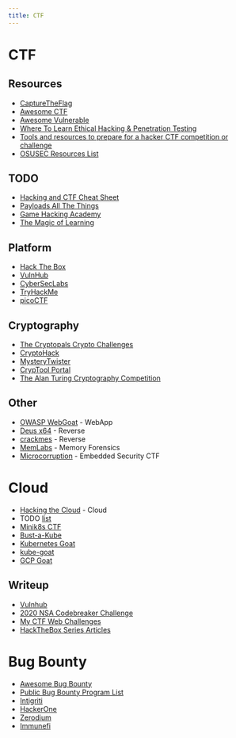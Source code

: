 ```yaml
---
title: CTF
---
```


# CTF

## Resources

* [CaptureTheFlag](https://ctftime.org)
* [Awesome CTF](https://github.com/apsdehal/awesome-ctf)
* [Awesome Vulnerable](https://github.com/kaiiyer/awesome-vulnerable)
* [Where To Learn Ethical Hacking & Penetration Testing](https://www.infosecmatter.com/learn-ethical-hacking-ultimate-list-of-resources-to-practice)
* [Tools and resources to prepare for a hacker CTF competition or challenge](https://resources.infosecinstitute.com/topic/tools-of-trade-and-resources-to-prepare-in-a-hacker-ctf-competition-or-challenge)
* [OSUSEC Resources List](https://www.osusec.org/resources)

## TODO

* [Hacking and CTF Cheat Sheet](https://github.com/hasamba/Hacking-and-CTF-Cheat-Sheet)
* [Payloads All The Things](https://github.com/swisskyrepo/PayloadsAllTheThings)
* [Game Hacking Academy](https://gamehacking.academy)
* [The Magic of Learning](https://bitvijays.github.io)

## Platform

* [Hack The Box](https://www.hackthebox.eu)
* [VulnHub](https://www.vulnhub.com)
* [CyberSecLabs](https://www.cyberseclabs.co.uk)
* [TryHackMe](https://tryhackme.com)
* [picoCTF](https://picoctf.org)

## Cryptography

* [The Cryptopals Crypto Challenges](https://cryptopals.com)
* [CryptoHack](https://cryptohack.org)
* [MysteryTwister](https://www.mysterytwisterc3.org)
* [CrypTool Portal](https://www.cryptool.org)
* [The Alan Turing Cryptography Competition](https://www.maths.manchester.ac.uk/cryptography_competition/index.php)

## Other

* [OWASP WebGoat](https://owasp.org/www-project-webgoat) - WebApp
* [Deus x64](https://deusx64.ai) - Reverse
* [crackmes](https://crackmes.one) - Reverse
* [MemLabs](https://github.com/stuxnet999/MemLabs) - Memory Forensics
* [Microcorruption](https://microcorruption.com) - Embedded Security CTF

# Cloud

* [Hacking the Cloud](https://hackingthe.cloud) - Cloud
* TODO [list](https://mobile.twitter.com/0xAs1F/status/1480605815039877130)
* [Minik8s CTF](https://github.com/quarkslab/minik8s-ctf)
* [Bust-a-Kube](https://www.bustakube.com)
* [Kubernetes Goat](https://madhuakula.com/kubernetes-goat)
* [kube-goat](https://github.com/ksoclabs/kube-goat)
* [GCP Goat](https://gcpgoat.joshuajebaraj.com)

## Writeup

* [Vulnhub](https://github.com/Vanshal/Vulnhub-Writeups)
* [2020 NSA Codebreaker Challenge](https://github.com/luker983/nsa-codebreaker-2020)
* [My CTF Web Challenges](https://github.com/orangetw/My-CTF-Web-Challenges)
* [HackTheBox Series Articles](https://dev.to/artis3n/series/4758)

# Bug Bounty

* [Awesome Bug Bounty](https://github.com/devanshbatham/Awesome-Bugbounty-Writeups)
* [Public Bug Bounty Program List](https://www.bugcrowd.com/bug-bounty-list)
* [Intigriti](https://www.intigriti.com)
* [HackerOne](https://www.hackerone.com)
* [Zerodium](https://zerodium.com)
* [Immunefi](https://immunefi.com)

